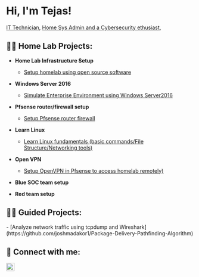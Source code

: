 <h1>Hi, I'm Tejas! <br/></h1></h2> <a href="https://www.linkedin.com/in/it-technician-tejas-patil">IT Technician</a>, <a href="https://github.com/Tejas-S-Patil/">Home Sys Admin and a Cybersecurity ethusiast</a>, </a></h2>

<h2>👨‍💻 Home Lab Projects:</h2>

- <b>Home Lab Infrastructure Setup</b>
  - [Setup homelab using open source software ](https://github.com/joshmadakor1/Algorithms-Practice)

- <b>Windows Server 2016 </b>
  - [Simulate Enterprise Environment using Windows Server2016](https://github.com/joshmadakor1/4chan-Image-Analysis-Middleware-C964)

- <b>Pfsense router/firewall setup</b>
  - [Setup Pfsense router firewall](https://github.com/joshmadakor1/Sentinel-Lab)

- <b>Learn Linux</b>
  - [Learn Linux fundamentals (basic commands/File Structure/Networking tools)](https://github.com/joshmadakor1/EncrypterPOC)
  
- <b>Open VPN</b>
  - [Setup OpenVPN in Pfsense to access homelab remotely)](https://github.com/joshmadakor1/Package-Delivery-Pathfinding-Algorithm)
- <b>Blue SOC team setup</b>
- <b>Red team setup</b>

<h2>👨‍💻 Guided Projects:</h2>
  - [Analyze network traffic using tcpdump and Wireshark](https://github.com/joshmadakor1/Package-Delivery-Pathfinding-Algorithm)
  
<h2> 🤳 Connect with me:</h2>

[<img align="left" alt="JoshMadakor | LinkedIn" width="22px" src="https://cdn.jsdelivr.net/npm/simple-icons@v3/icons/linkedin.svg" />][linkedin]

[linkedin]: https://www.linkedin.com/in/it-technician-tejas-patil




